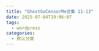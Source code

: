 ```yaml
---
title: "GhostGoCensorMe合集 11-13"
date: 2025-07-04T19:06:07
tags:
  - wordpress
categories:
  - 默认分类
---
```




